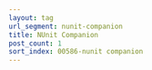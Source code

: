 ```yaml
---
layout: tag
url_segment: nunit-companion
title: NUnit Companion
post_count: 1
sort_index: 00586-nunit companion
---
```

